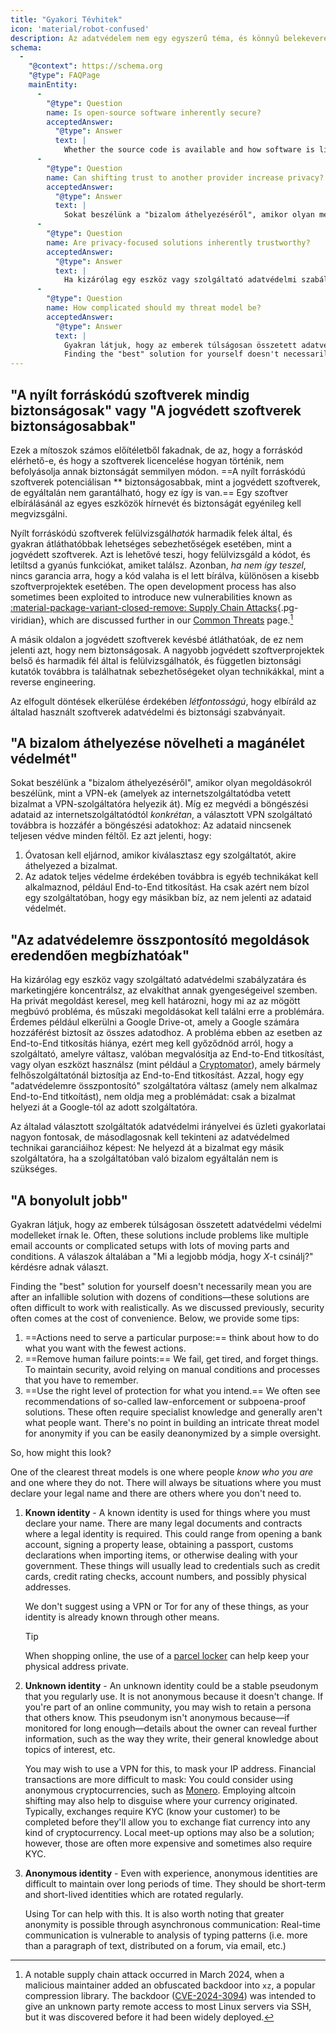 ```yaml
---
title: "Gyakori Tévhitek"
icon: 'material/robot-confused'
description: Az adatvédelem nem egy egyszerű téma, és könnyű belekeveredni marketinges állításokba és egyéb dezinformációkba.
schema:
  - 
    "@context": https://schema.org
    "@type": FAQPage
    mainEntity:
      - 
        "@type": Question
        name: Is open-source software inherently secure?
        acceptedAnswer:
          "@type": Answer
          text: |
            Whether the source code is available and how software is licensed does not inherently affect its security in any way. Open-source software has the potential to be more secure than proprietary software, but there is absolutely no guarantee this is the case. When you evaluate software, you should look at the reputation and security of each tool on an individual basis.
      - 
        "@type": Question
        name: Can shifting trust to another provider increase privacy?
        acceptedAnswer:
          "@type": Answer
          text: |
            Sokat beszélünk a "bizalom áthelyezéséről", amikor olyan megoldásokról beszélünk, mint a VPN-ek (amelyek az internetszolgáltatódba vetett bizalmat a VPN-szolgáltatóra helyezik át). While this protects your browsing data from your ISP specifically, the VPN provider you choose still has access to your browsing data: Your data isn't completely secured from all parties.
      - 
        "@type": Question
        name: Are privacy-focused solutions inherently trustworthy?
        acceptedAnswer:
          "@type": Answer
          text: |
            Ha kizárólag egy eszköz vagy szolgáltató adatvédelmi szabályzatára és marketingjére koncentrálsz, az elvakíthat annak gyengeségeivel szemben. Ha privát megoldást keresel, meg kell határozni, hogy mi az az mögött megbúvó probléma, és műszaki megoldásokat kell találni erre a problémára. Érdemes például elkerülni a Google Drive-ot, amely a Google számára hozzáférést biztosít az összes adatodhoz. The underlying problem in this case is lack of E2EE, so you should make sure that the provider you switch to actually implements E2EE, or use a tool (like Cryptomator) which provides E2EE on any cloud provider. Azzal, hogy egy "adatvédelemre összpontosító" szolgáltatóra váltasz (amely nem alkalmaz End-to-End titkoítást), nem oldja meg a problémádat: csak a bizalmat helyezi át a Google-tól az adott szolgáltatóra.
      - 
        "@type": Question
        name: How complicated should my threat model be?
        acceptedAnswer:
          "@type": Answer
          text: |
            Gyakran látjuk, hogy az emberek túlságosan összetett adatvédelmi védelmi modelleket írnak le. Ezek a megoldások gyakran olyan problémákat tartalmaznak, mint sok különböző email fiók vagy bonyolult felállások sok mozgó alkatrésszel és feltétellel. The replies are usually answers to "What is the best way to do X?"
            Finding the "best" solution for yourself doesn't necessarily mean you are after an infallible solution with dozens of conditions—these solutions are often difficult to work with realistically. As we discussed previously, security often comes at the cost of convenience.
---
```


## "A nyílt forráskódú szoftverek mindig biztonságosak" vagy "A jogvédett szoftverek biztonságosabbak"

Ezek a mítoszok számos előítéletből fakadnak, de az, hogy a forráskód elérhető-e, és hogy a szoftverek licencelése hogyan történik, nem befolyásolja annak biztonságát semmilyen módon. ==A nyílt forráskódú szoftverek potenciálisan ** biztonságosabbak, mint a jogvédett szoftverek, de egyáltalán nem garantálható, hogy ez így is van.== Egy szoftver elbírálásánál az egyes eszközök hírnevét és biztonságát egyénileg kell megvizsgálni.

Nyílt forráskódú szoftverek felülvizsgál*hatók* harmadik felek által, és gyakran átláthatóbbak lehetséges sebezhetőségek esetében, mint a jogvédett szoftverek. Azt is lehetővé teszi, hogy felülvizsgáld a kódot, és letiltsd a gyanús funkciókat, amiket találsz. Azonban, *ha nem így teszel*, nincs garancia arra, hogy a kód valaha is el lett bírálva, különösen a kisebb szoftverprojektek esetében. The open development process has also sometimes been exploited to introduce new vulnerabilities known as [:material-package-variant-closed-remove: Supply Chain Attacks](common-threats.md#attacks-against-certain-organizations ""){.pg-viridian}, which are discussed further in our [Common Threats](common-threats.md) page.[^1]

A másik oldalon a jogvédett szoftverek kevésbé átláthatóak, de ez nem jelenti azt, hogy nem biztonságosak. A nagyobb jogvédett szoftverprojektek belső és harmadik fél által is felülvizsgálhatók, és független biztonsági kutatók továbbra is találhatnak sebezhetőségeket olyan technikákkal, mint a reverse engineering.

Az elfogult döntések elkerülése érdekében *létfontosságú*, hogy elbíráld az általad használt szoftverek adatvédelmi és biztonsági szabványait.

## "A bizalom áthelyezése növelheti a magánélet védelmét"

Sokat beszélünk a "bizalom áthelyezéséről", amikor olyan megoldásokról beszélünk, mint a VPN-ek (amelyek az internetszolgáltatódba vetett bizalmat a VPN-szolgáltatóra helyezik át). Míg ez megvédi a böngészési adataid az internetszolgáltatódtól *konkrétan*, a választott VPN szolgáltató továbbra is hozzáfér a böngészési adatokhoz: Az adataid nincsenek teljesen védve minden féltől. Ez azt jelenti, hogy:

1. Óvatosan kell eljárnod, amikor kiválasztasz egy szolgáltatót, akire áthelyezed a bizalmat.
2. Az adatok teljes védelme érdekében továbbra is egyéb technikákat kell alkalmaznod, például End-to-End titkosítást. Ha csak azért nem bízol egy szolgáltatóban, hogy egy másikban bíz, az nem jelenti az adataid védelmét.

## "Az adatvédelemre összpontosító megoldások eredendően megbízhatóak"

Ha kizárólag egy eszköz vagy szolgáltató adatvédelmi szabályzatára és marketingjére koncentrálsz, az elvakíthat annak gyengeségeivel szemben. Ha privát megoldást keresel, meg kell határozni, hogy mi az az mögött megbúvó probléma, és műszaki megoldásokat kell találni erre a problémára. Érdemes például elkerülni a Google Drive-ot, amely a Google számára hozzáférést biztosít az összes adatodhoz. A probléma ebben az esetben az End-to-End titkosítás hiánya, ezért meg kell győződnöd arról, hogy a szolgáltató, amelyre váltasz, valóban megvalósítja az End-to-End titkosítást, vagy olyan eszközt használsz (mint például a [Cryptomator](../encryption.md#cryptomator-cloud)), amely bármely felhőszolgáltatónál biztosítja az End-to-End titkosítást. Azzal, hogy egy "adatvédelemre összpontosító" szolgáltatóra váltasz (amely nem alkalmaz End-to-End titkoítást), nem oldja meg a problémádat: csak a bizalmat helyezi át a Google-tól az adott szolgáltatóra.

Az általad választott szolgáltatók adatvédelmi irányelvei és üzleti gyakorlatai nagyon fontosak, de másodlagosnak kell tekinteni az adatvédelmed technikai garanciáihoz képest: Ne helyezd át a bizalmat egy másik szolgáltatóra, ha a szolgáltatóban való bizalom egyáltalán nem is szükséges.

## "A bonyolult jobb"

Gyakran látjuk, hogy az emberek túlságosan összetett adatvédelmi védelmi modelleket írnak le. Often, these solutions include problems like multiple email accounts or complicated setups with lots of moving parts and conditions. A válaszok általában a "Mi a legjobb módja, hogy *X*-t csinálj?" kérdésre adnak választ.

Finding the "best" solution for yourself doesn't necessarily mean you are after an infallible solution with dozens of conditions—these solutions are often difficult to work with realistically. As we discussed previously, security often comes at the cost of convenience. Below, we provide some tips:

1. ==Actions need to serve a particular purpose:== think about how to do what you want with the fewest actions.
2. ==Remove human failure points:== We fail, get tired, and forget things. To maintain security, avoid relying on manual conditions and processes that you have to remember.
3. ==Use the right level of protection for what you intend.== We often see recommendations of so-called law-enforcement or subpoena-proof solutions. These often require specialist knowledge and generally aren't what people want. There's no point in building an intricate threat model for anonymity if you can be easily deanonymized by a simple oversight.

So, how might this look?

One of the clearest threat models is one where people *know who you are* and one where they do not. There will always be situations where you must declare your legal name and there are others where you don't need to.

1. **Known identity** - A known identity is used for things where you must declare your name. There are many legal documents and contracts where a legal identity is required. This could range from opening a bank account, signing a property lease, obtaining a passport, customs declarations when importing items, or otherwise dealing with your government. These things will usually lead to credentials such as credit cards, credit rating checks, account numbers, and possibly physical addresses.

    We don't suggest using a VPN or Tor for any of these things, as your identity is already known through other means.

    <div class="admonition tip" markdown>
    <p class="admonition-title">Tip</p>

    When shopping online, the use of a [parcel locker](https://en.wikipedia.org/wiki/Parcel_locker) can help keep your physical address private.

    </div>

2. **Unknown identity** - An unknown identity could be a stable pseudonym that you regularly use. It is not anonymous because it doesn't change. If you're part of an online community, you may wish to retain a persona that others know. This pseudonym isn't anonymous because—if monitored for long enough—details about the owner can reveal further information, such as the way they write, their general knowledge about topics of interest, etc.

    You may wish to use a VPN for this, to mask your IP address. Financial transactions are more difficult to mask: You could consider using anonymous cryptocurrencies, such as [Monero](../cryptocurrency.md#monero). Employing altcoin shifting may also help to disguise where your currency originated. Typically, exchanges require KYC (know your customer) to be completed before they'll allow you to exchange fiat currency into any kind of cryptocurrency. Local meet-up options may also be a solution; however, those are often more expensive and sometimes also require KYC.

3. **Anonymous identity** - Even with experience, anonymous identities are difficult to maintain over long periods of time. They should be short-term and short-lived identities which are rotated regularly.

    Using Tor can help with this. It is also worth noting that greater anonymity is possible through asynchronous communication: Real-time communication is vulnerable to analysis of typing patterns (i.e. more than a paragraph of text, distributed on a forum, via email, etc.)

[^1]: A notable supply chain attack occurred in March 2024, when a malicious maintainer added an obfuscated backdoor into `xz`, a popular compression library. The backdoor ([CVE-2024-3094](https://cve.org/CVERecord?id=CVE-2024-3094)) was intended to give an unknown party remote access to most Linux servers via SSH, but it was discovered before it had been widely deployed.
